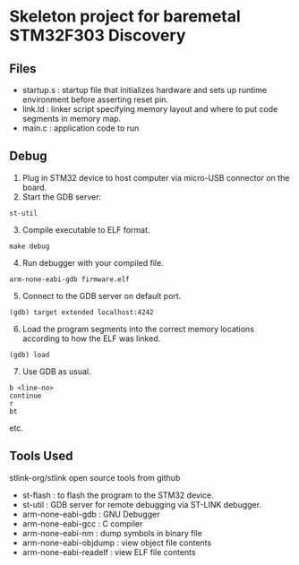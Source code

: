 # Skeleton project for baremetal STM32F303 Discovery

## Files
- startup.s : startup file that initializes hardware and sets up runtime environment before asserting reset pin.
- link.ld : linker script specifying memory layout and where to put code segments in memory map.
- main.c : application code to run

## Debug
1. Plug in STM32 device to host computer via micro-USB connector on the board.
2. Start the GDB server:
```
st-util
```
3. Compile executable to ELF format.
```
make debug
```
4. Run debugger with your compiled file.
```
arm-none-eabi-gdb firmware.elf
```
5. Connect to the GDB server on default port.
```
(gdb) target extended localhost:4242
```
6. Load the program segments into the correct memory locations according to how the ELF was linked.
```
(gdb) load
```
7. Use GDB as usual.
```
b <line-no>
continue
r
bt
```
etc.

## Tools Used
stlink-org/stlink open source tools from github
- st-flash : to flash the program to the STM32 device.
- st-util : GDB server for remote debugging via ST-LINK debugger.
- arm-none-eabi-gdb : GNU Debugger
- arm-none-eabi-gcc : C compiler
- arm-none-eabi-nm : dump symbols in binary file
- arm-none-eabi-objdump : view object file contents
- arm-none-eabi-readelf : view ELF file contents